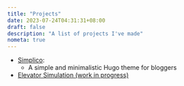 ```yaml
---
title: "Projects"
date: 2023-07-24T04:31:31+08:00
draft: false
description: "A list of projects I've made"
nometa: true
---
```

* [Simplico](https://github.com/maxieluan/Simplico):
    * A simple and minimalistic Hugo theme for bloggers
* [Elevator Simulation (work in progress)](https://elevator-sim.pages.dev/)